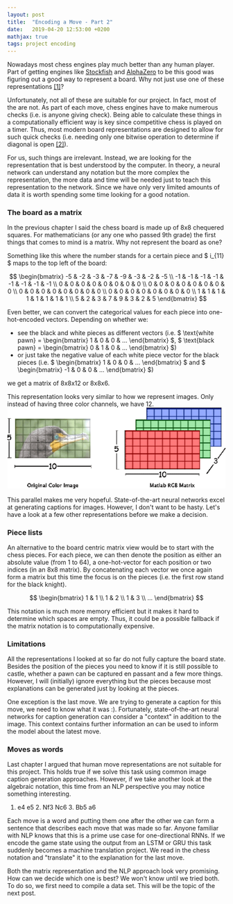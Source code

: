 ```yaml
---
layout: post
title:  "Encoding a Move - Part 2"
date:   2019-04-20 12:53:00 +0200
mathjax: true
tags: project encoding
---
```

Nowadays most chess engines play much better than any human player.
Part of getting engines like [Stockfish](https://stockfishchess.org/) and [AlphaZero](https://deepmind.com/blog/alphazero-shedding-new-light-grand-games-chess-shogi-and-go/) to be this good was figuring out a good way to represent a board.
Why not just use one of these representations [[1]]((https://www.chessprogramming.org/Board_Representation))?

Unfortunately, not all of these are suitable for our project. In fact, most of the are not.
As part of each move, chess engines have to make numerous checks (i.e. is anyone giving check).
Being able to calculate these things in a computationally efficient way is key since competitive chess is played on a timer.
Thus, most modern board representations are designed to allow for such quick checks (i.e. needing only one bitwise operation to determine if diagonal is open [[2]](https://www.chessprogramming.org/0x88)).

For us, such things are irrelevant. Instead, we are looking for the representation that is best understood by the computer.
In theory, a neural network can understand any notation but the more complex the representation, the more data and time will be needed just to teach this representation to the network. Since we have only very limited amounts of data it is worth spending some time looking for a good notation.

### The board as a matrix
In the previous chapter I said the chess board is made up of 8x8 chequered squares.
For mathematicians (or any one who passed 9th grade) the first things that comes to mind is a matrix.
Why not represent the board as one?

Something like this where the number stands for a certain piece and $ i_{11} $ maps to the top left of the board:

$$ \begin{bmatrix} -5 & -2 & -3 & -7 & -9 & -3 & -2 & -5 \\ -1 & -1 & -1 & -1 & -1 & -1 & -1 & -1 \\ 0 & 0 & 0 & 0 & 0 & 0 & 0 & 0 \\ 0 & 0 & 0 & 0 & 0 & 0 & 0 & 0 \\ 0 & 0 & 0 & 0 & 0 & 0 & 0 & 0 \\ 0 & 0 & 0 & 0 & 0 & 0 & 0 & 0 \\ 1 & 1 & 1 & 1 & 1 & 1 & 1 & 1 \\ 5 & 2 & 3 & 7 & 9 & 3 & 2 & 5 \end{bmatrix} $$

Even better, we can convert the categorical values for each piece into one-hot-encoded vectors.
Depending on whether we:
* see the black and white pieces as different vectors (i.e. $ \text{white pawn} = \begin{bmatrix} 1 & 0 & 0 & ... \end{bmatrix} $, $ \text{black pawn} = \begin{bmatrix} 0 & 1 & 0 & ... \end{bmatrix} $)
* or just take the negative value of each white piece vector for the black pieces (i.e. $ \begin{bmatrix} 1 & 0 & 0 & ... \end{bmatrix} $ and $ \begin{bmatrix} -1 & 0 & 0 & ... \end{bmatrix} $)

we get a matrix of 8x8x12 or 8x8x6.

This representation looks very similar to how we represent images.
Only instead of having three color channels, we have 12.
![image as matrix](../img/Color-image-representation-and-RGB-matrix.png "Source: https://www.researchgate.net/publication/282798184_The_project_is_based_on_emerging_field_Image_Processing_In_this_project_A_Graphical_User_Interface_has_been_designed_using_the_software_Labwindows_which_can_process_both_type_of_Real_time_Image_Proces")

This parallel makes me very hopeful.
State-of-the-art neural networks excel at generating captions for images.
However, I don't want to be hasty.
Let's have a look at a few other representations before we make a decision.

### Piece lists
An alternative to the board centric matrix view would be to start with the chess pieces.
For each piece, we can then denote the position as either an absolute value (from 1 to 64), a one-hot-vector for each position or two indices (in an 8x8 matrix).
By concatenating each vector we once again form a matrix but this time the focus is on the pieces (i.e. the first row stand for the black knight).

$$ \begin{bmatrix} 1 & 1 \\ 1 & 2 \\ 1 & 3 \\ ... \end{bmatrix} $$

This notation is much more memory efficient but it makes it hard to determine which spaces are empty.
Thus, it could be a possible fallback if the matrix notation is to computationally expensive.

### Limitations
All the representations I looked at so far do not fully capture the board state.
Besides the position of the pieces you need to know if it is still possible to castle, whether a pawn can be captured en passant and a few more things.
However, I will (initially) ignore everything but the pieces because most explanations can be generated just by looking at the pieces.

One exception is the last move.
We are trying to generate a caption for this move, we need to know what it was :).
Fortunately, state-of-the-art neural networks for caption generation can consider a "context" in addition to the image.
This context contains further information an can be used to inform the model about the latest move.

### Moves as words
Last chapter I argued that human move representations are not suitable for this project.
This holds true if we solve this task using common image caption generation approaches.
However, if we take another look at the algebraic notation, this time from an NLP perspective you may notice something interesting.

1. e4 e5 2. Nf3 Nc6 3. Bb5 a6

Each move is a word and putting them one after the other we can form a sentence that describes each move that was made so far.
Anyone familiar with NLP knows that this is a prime use case for one-directional RNNs.
If we encode the game state using the output from an LSTM or GRU this task suddenly becomes a machine translation project.
We read in the chess notation and "translate" it to the explanation for the last move.

Both the matrix representation and the NLP approach look very promising.
How can we decide which one is best?
We won't know until we tried both.
To do so, we first need to compile a data set.
This will be the topic of the next post.
